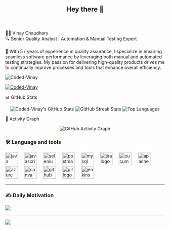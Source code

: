 
<h2 align="center">Hey there 👋</h2>

###

<br clear="both">

<p align="left">👨‍💻 Vinay Chaudhary<br>🔍 Senior Quality Analyst | Automation & Manual Testing Expert<br><br>🚀 With 5+ years of experience in quality assurance, I specialize in ensuring seamless software performance by leveraging both manual and automated testing strategies. My passion for delivering high-quality products drives me to continually improve processes and tools that enhance overall efficiency.</p>

<p align="left"> 
  <img src="https://komarev.com/ghpvc/?username=Coded-Vinay&label=Profile%20views&color=0e75b6&style=flat" alt="Coded-Vinay" /> 
</p>

<p align="left"> 
  <a href="https://github.com/ryo-ma/github-profile-trophy">
    <img src="https://github-profile-trophy.vercel.app/?username=Coded-Vinay" alt="Coded-Vinay" />
  </a> 
</p>

 📊 GitHub Stats  


<p align="center">
  <img src="https://github-readme-stats.vercel.app/api?username=Coded-Vinay&show_icons=true&theme=light&hide_border=true" alt="Coded-Vinay's GitHub Stats" />
  <img src="https://github-readme-streak-stats.herokuapp.com/?user=Coded-Vinay&theme=light&hide_border=true" alt="GitHub Streak Stats" />
  <img src="https://github-readme-stats.vercel.app/api/top-langs/?username=Coded-Vinay&layout=compact&theme=light&hide_border=true" alt="Top Languages" />
</p>
🚀 Activity Graph  

<p align="center">
  <img src="https://github-readme-activity-graph.vercel.app/graph?username=Coded-Vinay&theme=dracula&hide_border=true" alt="GitHub Activity Graph" />
</p>

<h3 align="left">🛠 Language and tools</h3>

<div align="left">
  <img src="https://cdn.jsdelivr.net/gh/devicons/devicon/icons/java/java-original.svg" height="40" alt="java logo"  />
  <img width="12" />
  <img src="https://cdn.jsdelivr.net/gh/devicons/devicon/icons/javascript/javascript-original.svg" height="40" alt="javascript logo"  />
  <img width="12" />
  <img src="https://cdn.jsdelivr.net/gh/devicons/devicon/icons/selenium/selenium-original.svg" height="40" alt="selenium logo"  />
  <img width="12" />
  <img src="https://cdn.simpleicons.org/postman/FF6C37" height="40" alt="postman logo"  />
  <img width="12" />
  <img src="https://cdn.simpleicons.org/mysql/4479A1" height="40" alt="mysql logo"  />
  <img width="12" />
  <img src="https://cdn.simpleicons.org/jira/0052CC" height="40" alt="jira logo"  />
  <img width="12" />
  <img src="https://cdn.simpleicons.org/cucumber/23D96C" height="40" alt="cucumber logo"  />
  <img width="12" />
  <img src="https://cdn.jsdelivr.net/gh/devicons/devicon/icons/apache/apache-original.svg" height="40" alt="apache logo"  />
  <img width="12" />
  <img src="https://cdn.jsdelivr.net/gh/devicons/devicon/icons/azure/azure-original.svg" height="40" alt="azure logo"  />
  <img width="12" />
  <img src="https://cdn.jsdelivr.net/gh/devicons/devicon/icons/canva/canva-original.svg" height="40" alt="canva logo"  />
  <img width="12" />
  <img src="https://cdn.jsdelivr.net/gh/devicons/devicon/icons/github/github-original.svg" height="40" alt="github logo"  />
  <img width="12" />
  <img src="https://cdn.jsdelivr.net/gh/devicons/devicon/icons/git/git-original.svg" height="40" alt="git logo"  />
  <img width="12" />
  <img src="https://cdn.jsdelivr.net/gh/devicons/devicon/icons/jenkins/jenkins-line.svg" height="40" alt="jenkins logo"  />
</div>


---

### ✍️ Daily Motivation
![](https://quotes-github-readme.vercel.app/api?type=horizontal&theme=merko)

---
[![](https://visitcount.itsvg.in/api?id=coded-vinay&icon=0&color=0)](https://visitcount.itsvg.in)
